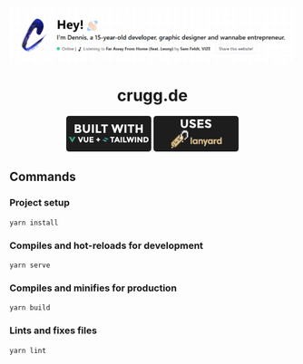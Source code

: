 <div align="center">

![](.github/img/header.png)

# crugg.de

![](.github/img/builtwith@0.25.png)
![](.github/img/lanyard@0.25.png)

</div>

## Commands

### Project setup
```
yarn install
```

### Compiles and hot-reloads for development
```
yarn serve
```

### Compiles and minifies for production
```
yarn build
```

### Lints and fixes files
```
yarn lint
```